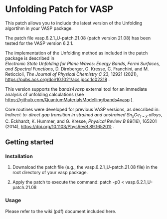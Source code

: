 # Unfolding Patch for VASP

This patch allows you to include the latest version of the Unfolding algortihm in your VASP package.

The patch file vasp.6.2.1_U-patch.21.08 (patch version 21.08) has been tested for the VASP version 6.2.1.

The implementation of the Unfolding method as included in the patch package is described in\
_Electronic State Unfolding for Plane Waves: Energy Bands, Fermi Surfaces, and Spectral Functions_, D. Dirnberger, G. Kresse, C. Franchini, and M. Reticcioli, _The Journal of Physical Chemistry C_ 23, 12921 (2021), https://pubs.acs.org/doi/10.1021/acs.jpcc.1c02318 .

This version supports the _bands4vasp_ external tool for an immediate analysis of unfolding calculations (see https://github.com/QuantumMaterialsModelling/bands4vasp ).

Core routines were developed for previous VASP versions, as described in:\
_Indirect-to-direct gap transition in strained and unstrained Sn$_x$Ge$_{1-x}$ alloys_, C. Eckhardt, K. Hummer, and G. Kresse, _Physical Review B_ 89(16), 165201 (2014), https://doi.org/10.1103/PhysRevB.89.165201} .

## Getting started

### Installation

1) Downaload the patch file (e.g., the vasp.6.2.1_U-patch.21.08 file) in the root directory of your vasp package.

2) Apply the patch to execute the command:
patch -p0 < vasp.6.2.1_U-patch.21.08
        
### Usage

Please refer to the wiki (pdf) document included here.
